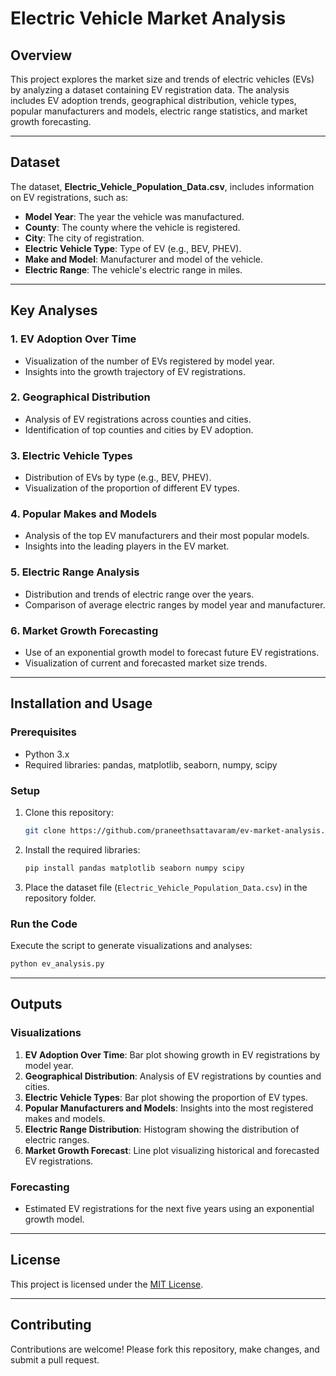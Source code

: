 # Electric Vehicle Market Analysis  

## Overview  
This project explores the market size and trends of electric vehicles (EVs) by analyzing a dataset containing EV registration data. The analysis includes EV adoption trends, geographical distribution, vehicle types, popular manufacturers and models, electric range statistics, and market growth forecasting.

---

## Dataset  
The dataset, **Electric_Vehicle_Population_Data.csv**, includes information on EV registrations, such as:  
- **Model Year**: The year the vehicle was manufactured.  
- **County**: The county where the vehicle is registered.  
- **City**: The city of registration.  
- **Electric Vehicle Type**: Type of EV (e.g., BEV, PHEV).  
- **Make and Model**: Manufacturer and model of the vehicle.  
- **Electric Range**: The vehicle's electric range in miles.  

---

## Key Analyses  

### 1. EV Adoption Over Time  
- Visualization of the number of EVs registered by model year.  
- Insights into the growth trajectory of EV registrations.  

### 2. Geographical Distribution  
- Analysis of EV registrations across counties and cities.  
- Identification of top counties and cities by EV adoption.  

### 3. Electric Vehicle Types  
- Distribution of EVs by type (e.g., BEV, PHEV).  
- Visualization of the proportion of different EV types.  

### 4. Popular Makes and Models  
- Analysis of the top EV manufacturers and their most popular models.  
- Insights into the leading players in the EV market.  

### 5. Electric Range Analysis  
- Distribution and trends of electric range over the years.  
- Comparison of average electric ranges by model year and manufacturer.  

### 6. Market Growth Forecasting  
- Use of an exponential growth model to forecast future EV registrations.  
- Visualization of current and forecasted market size trends.

---

## Installation and Usage  

### Prerequisites  
- Python 3.x  
- Required libraries: pandas, matplotlib, seaborn, numpy, scipy  

### Setup  
1. Clone this repository:  
   ```bash  
   git clone https://github.com/praneethsattavaram/ev-market-analysis.git  
   ```  
2. Install the required libraries:  
   ```bash  
   pip install pandas matplotlib seaborn numpy scipy  
   ```  
3. Place the dataset file (`Electric_Vehicle_Population_Data.csv`) in the repository folder.  

### Run the Code  
Execute the script to generate visualizations and analyses:  
```bash  
python ev_analysis.py  
```  

---

## Outputs  

### Visualizations  
1. **EV Adoption Over Time**: Bar plot showing growth in EV registrations by model year.  
2. **Geographical Distribution**: Analysis of EV registrations by counties and cities.  
3. **Electric Vehicle Types**: Bar plot showing the proportion of EV types.  
4. **Popular Manufacturers and Models**: Insights into the most registered makes and models.  
5. **Electric Range Distribution**: Histogram showing the distribution of electric ranges.  
6. **Market Growth Forecast**: Line plot visualizing historical and forecasted EV registrations.  

### Forecasting  
- Estimated EV registrations for the next five years using an exponential growth model.  

---

## License  
This project is licensed under the [MIT License](LICENSE).  

---

## Contributing  
Contributions are welcome! Please fork this repository, make changes, and submit a pull request.  


